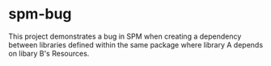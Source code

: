 # spm-bug

This project demonstrates a bug in SPM when creating a dependency between libraries defined within the same package where library A depends on libary B's Resources.
